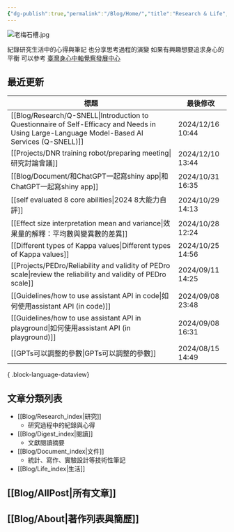 ```yaml
---
{"dg-publish":true,"permalink":"/Blog/Home/","title":"Research & Life","contentClasses":"cards","tags":["blog","gardenEntry","gardenEntry","gardenEntry","gardenEntry"],"created":"2023-02-16T00:00:00.000Z","updated":"2024-04-11T16:22"}
---
```



![老梅石槽.jpg](/img/user/Blog/images/%E8%80%81%E6%A2%85%E7%9F%B3%E6%A7%BD.jpg)

紀錄研究生活中的心得與筆記
也分享思考過程的演變
如果有興趣想要追求身心的平衡
可以參考 [臺灣身心中軸覺察發展中心](https://bmaa.tw)

## 最近更新

| 標題                                                                                                                                               | 最後修改              |
| ------------------------------------------------------------------------------------------------------------------------------------------------ | ----------------- |
| [[Blog/Research/Q-SNELL\|Introduction to Questionnaire of Self-Efficacy and Needs in Using Large-Language Model-Based AI Services (Q-SNELL)]] | 2024/12/16  10:44 |
| [[Projects/DNR training robot/preparing meeting\|研究討論會議]]                                                                                     | 2024/12/10  13:44 |
| [[Blog/Document/和ChatGPT一起寫shiny app\|和ChatGPT一起寫shiny app]]                                                                                  | 2024/10/31  16:35 |
| [[self evaluated 8 core abilities\|2024 8大能力自評]]                                                                                              | 2024/10/29  14:13 |
| [[Effect size interpretation mean and variance\|效果量的解釋：平均數與變異數的差異]]                                                                           | 2024/10/28  12:24 |
| [[Different types of Kappa values\|Different types of Kappa values]]                                                                          | 2024/10/25  14:56 |
| [[Projects/PEDro/Reliability and validity of PEDro scale\|review the reliability and validity of PEDro scale]]                                | 2024/09/11  14:25 |
| [[Guidelines/how to use assistant API in code\|如何使用assistant API (in code)]]                                                                  | 2024/09/08  23:48 |
| [[Guidelines/how to use assistant API in playground\|如何使用assistant API (in playground)]]                                                      | 2024/09/08  16:31 |
| [[GPTs可以調整的參數\|GPTs可以調整的參數]]                                                                                                                  | 2024/08/15  14:49 |

{ .block-language-dataview}

## 文章分類列表

- [[Blog/Research_index\|研究]]
    - 研究過程中的紀錄與心得
- [[Blog/Digest_index\|閱讀]]
    - 文獻閱讀摘要
- [[Blog/Document_index\|文件]]
    - 統計、寫作、實驗設計等技術性筆記
- [[Blog/Life_index\|生活]]

## [[Blog/AllPost\|所有文章]]

## [[Blog/About\|著作列表與簡歷]]
